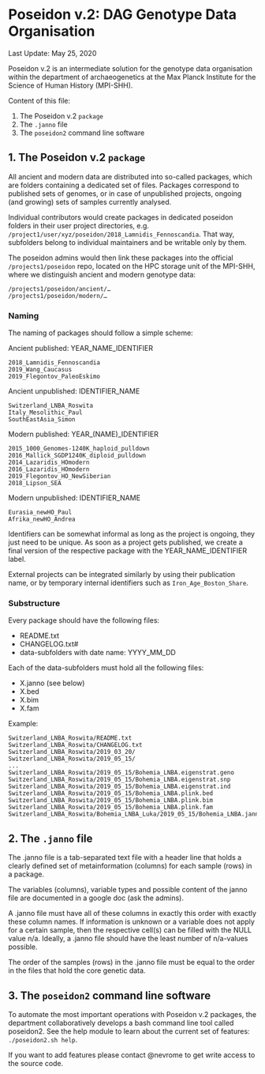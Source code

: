 # Poseidon v.2: DAG Genotype Data Organisation
Last Update: May 25, 2020

Poseidon v.2 is an intermediate solution for the genotype data organisation within the department of archaeogenetics at the Max Planck Institute for the Science of Human History (MPI-SHH). 

Content of this file:

1. The Poseidon v.2 `package`
2. The `.janno` file
3. The `poseidon2` command line software

## 1. The Poseidon v.2 `package`

All ancient and modern data are distributed into so-called packages, which are folders containing a dedicated set of files. Packages correspond to published sets of genomes, or in case of unpublished projects, ongoing (and growing) sets of samples currently analysed.

Individual contributors would create packages in dedicated poseidon folders in their user project directories, e.g. `/project1/user/xyz/poseidon/2018_Lamnidis_Fennoscandia`. That way, subfolders belong to individual maintainers and be writable only by them. 

The poseidon admins would then link these packages into the official `/projects1/poseidon` repo, located on the HPC storage unit of the MPI-SHH, where we distinguish ancient and modern genotype data:

```
/projects1/poseidon/ancient/…  
/projects1/poseidon/modern/…
```

### Naming

The naming of packages should follow a simple scheme:

Ancient published: YEAR_NAME_IDENTIFIER

```
2018_Lamnidis_Fennoscandia  
2019_Wang_Caucasus  
2019_Flegontov_PaleoEskimo  
```

Ancient unpublished: IDENTIFIER_NAME

```
Switzerland_LNBA_Roswita  
Italy_Mesolithic_Paul  
SouthEastAsia_Simon  
```

Modern published: YEAR_(NAME)_IDENTIFIER

```
2015_1000_Genomes-1240K_haploid_pulldown
2016_Mallick_SGDP1240K_diploid_pulldown
2014_Lazaridis_HOmodern
2016_Lazaridis_HOmodern
2019_Flegontov_HO_NewSiberian
2018_Lipson_SEA
```

Modern unpublished: IDENTIFIER_NAME

```
Eurasia_newHO_Paul
Afrika_newHO_Andrea
```

Identifiers can be somewhat informal as long as the project is ongoing, they just need to be unique. As soon as a project gets published, we create a final version of the respective package with the YEAR_NAME_IDENTIFIER label.

External projects can be integrated similarly by using their publication name, or by temporary internal identifiers such as `Iron_Age_Boston_Share`.

### Substructure

Every package should have the following files: 

- README.txt
- CHANGELOG.txt#
- data-subfolders with date name: YYYY_MM_DD

Each of the data-subfolders must hold all the following files:

- X.janno (see below)
- X.bed
- X.bim
- X.fam

Example:

```
Switzerland_LNBA_Roswita/README.txt
Switzerland_LNBA_Roswita/CHANGELOG.txt
Switzerland_LNBA_Roswita/2019_03_20/
Switzerland_LNBA_Roswita/2019_05_15/  
...  
Switzerland_LNBA_Roswita/2019_05_15/Bohemia_LNBA.eigenstrat.geno
Switzerland_LNBA_Roswita/2019_05_15/Bohemia_LNBA.eigenstrat.snp
Switzerland_LNBA_Roswita/2019_05_15/Bohemia_LNBA.eigenstrat.ind
Switzerland_LNBA_Roswita/2019_05_15/Bohemia_LNBA.plink.bed
Switzerland_LNBA_Roswita/2019_05_15/Bohemia_LNBA.plink.bim
Switzerland_LNBA_Roswita/2019_05_15/Bohemia_LNBA.plink.fam
Switzerland_LNBA_Roswita/Bohemia_LNBA_Luka/2019_05_15/Bohemia_LNBA.janno
```

## 2. The `.janno` file

The .janno file is a tab-separated text file with a header line that holds a clearly defined set of metainformation (columns) for each sample (rows) in a package. 

The variables (columns), variable types and possible content of the janno file are documented in a google doc (ask the admins).

A .janno file must have all of these columns in exactly this order with exactly these column names. If information is unknown or a variable does not apply for a certain sample, then the respective cell(s) can be filled with the NULL value n/a. Ideally, a .janno file should have the least number of n/a-values possible.

The order of the samples (rows) in the .janno file must be equal to the order in the files that hold the core genetic data.

## 3. The `poseidon2` command line software

To automate the most important operations with Poseidon v.2 packages, the department collaboratively develops a bash command line tool called poseidon2. See the help module to learn about the current set of features: `./poseidon2.sh help`.

If you want to add features please contact @nevrome to get write access to the source code.
